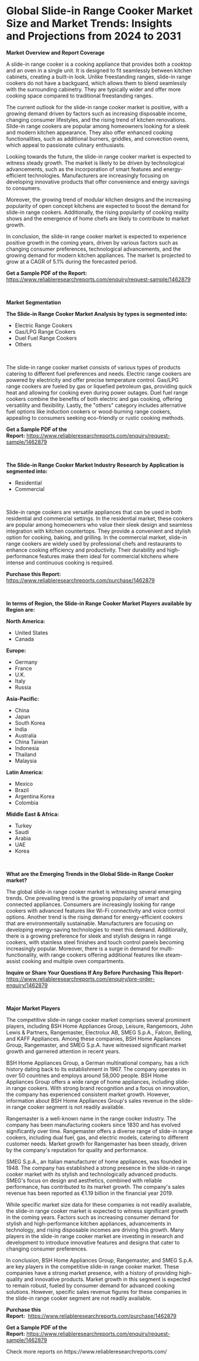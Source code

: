 <p><h1>Global Slide-in Range Cooker Market Size and Market Trends: Insights and Projections from 2024 to 2031</h1></p><p><strong>Market Overview and Report Coverage</strong></p>
<p><p>A slide-in range cooker is a cooking appliance that provides both a cooktop and an oven in a single unit. It is designed to fit seamlessly between kitchen cabinets, creating a built-in look. Unlike freestanding ranges, slide-in range cookers do not have a backguard, which allows them to blend seamlessly with the surrounding cabinetry. They are typically wider and offer more cooking space compared to traditional freestanding ranges.</p><p>The current outlook for the slide-in range cooker market is positive, with a growing demand driven by factors such as increasing disposable income, changing consumer lifestyles, and the rising trend of kitchen renovations. Slide-in range cookers are popular among homeowners looking for a sleek and modern kitchen appearance. They also offer enhanced cooking functionalities, such as additional burners, griddles, and convection ovens, which appeal to passionate culinary enthusiasts.</p><p>Looking towards the future, the slide-in range cooker market is expected to witness steady growth. The market is likely to be driven by technological advancements, such as the incorporation of smart features and energy-efficient technologies. Manufacturers are increasingly focusing on developing innovative products that offer convenience and energy savings to consumers.</p><p>Moreover, the growing trend of modular kitchen designs and the increasing popularity of open concept kitchens are expected to boost the demand for slide-in range cookers. Additionally, the rising popularity of cooking reality shows and the emergence of home chefs are likely to contribute to market growth.</p><p>In conclusion, the slide-in range cooker market is expected to experience positive growth in the coming years, driven by various factors such as changing consumer preferences, technological advancements, and the growing demand for modern kitchen appliances. The market is projected to grow at a CAGR of 5.1% during the forecasted period.</p></p>
<p><strong>Get a Sample PDF of the Report:</strong> <a href="https://www.reliableresearchreports.com/enquiry/request-sample/1462879">https://www.reliableresearchreports.com/enquiry/request-sample/1462879</a></p>
<p>&nbsp;</p>
<p><strong>Market Segmentation</strong></p>
<p><strong>The Slide-in Range Cooker Market Analysis by types is segmented into:</strong></p>
<p><ul><li>Electric Range Cookers</li><li>Gas/LPG Range Cookers</li><li>Duel Fuel Range Cookers</li><li>Others</li></ul></p>
<p>&nbsp;</p>
<p><p>The slide-in range cooker market consists of various types of products catering to different fuel preferences and needs. Electric range cookers are powered by electricity and offer precise temperature control. Gas/LPG range cookers are fueled by gas or liquefied petroleum gas, providing quick heat and allowing for cooking even during power outages. Duel fuel range cookers combine the benefits of both electric and gas cooking, offering versatility and flexibility. Lastly, the "others" category includes alternative fuel options like induction cookers or wood-burning range cookers, appealing to consumers seeking eco-friendly or rustic cooking methods.</p></p>
<p><strong>Get a Sample PDF of the Report:</strong>&nbsp;<a href="https://www.reliableresearchreports.com/enquiry/request-sample/1462879">https://www.reliableresearchreports.com/enquiry/request-sample/1462879</a></p>
<p>&nbsp;</p>
<p><strong>The Slide-in Range Cooker Market Industry Research by Application is segmented into:</strong></p>
<p><ul><li>Residential</li><li>Commercial</li></ul></p>
<p>&nbsp;</p>
<p><p>Slide-in range cookers are versatile appliances that can be used in both residential and commercial settings. In the residential market, these cookers are popular among homeowners who value their sleek design and seamless integration with kitchen countertops. They provide a convenient and stylish option for cooking, baking, and grilling. In the commercial market, slide-in range cookers are widely used by professional chefs and restaurants to enhance cooking efficiency and productivity. Their durability and high-performance features make them ideal for commercial kitchens where intense and continuous cooking is required.</p></p>
<p><strong>Purchase this Report:</strong>&nbsp; <a href="https://www.reliableresearchreports.com/purchase/1462879">https://www.reliableresearchreports.com/purchase/1462879</a></p>
<p>&nbsp;</p>
<p><strong>In terms of Region, the Slide-in Range Cooker Market Players available by Region are:</strong></p>
<p>
    <p> <strong> North America: </strong>
        <ul>
            <li>United States</li>
            <li>Canada</li>
        </ul>
        </p> 
    <p> <strong> Europe: </strong>
        <ul>
            <li>Germany</li>
            <li>France</li>
            <li>U.K.</li>
            <li>Italy</li>
            <li>Russia</li>
        </ul>
        </p> 
    <p> <strong> Asia-Pacific: </strong>
        <ul>
            <li>China</li>
            <li>Japan</li>
            <li>South Korea</li>
            <li>India</li>
            <li>Australia</li>
            <li>China Taiwan</li>
            <li>Indonesia</li>
            <li>Thailand</li>
            <li>Malaysia</li>
        </ul>
        </p> 
    <p> <strong> Latin America: </strong>
        <ul>
            <li>Mexico</li>
            <li>Brazil</li>
            <li>Argentina Korea</li>
            <li>Colombia</li>
        </ul>
        </p> 
    <p> <strong> Middle East & Africa: </strong>
        <ul>
            <li>Turkey</li>
            <li>Saudi</li>
            <li>Arabia</li>
            <li>UAE</li>
            <li>Korea</li>
        </ul>
    </p>
    </p>
<p>&nbsp;</p>
<p><strong>What are the Emerging Trends in the Global Slide-in Range Cooker market?</strong></p>
<p><p>The global slide-in range cooker market is witnessing several emerging trends. One prevailing trend is the growing popularity of smart and connected appliances. Consumers are increasingly looking for range cookers with advanced features like Wi-Fi connectivity and voice control options. Another trend is the rising demand for energy-efficient cookers that are environmentally sustainable. Manufacturers are focusing on developing energy-saving technologies to meet this demand. Additionally, there is a growing preference for sleek and stylish designs in range cookers, with stainless steel finishes and touch control panels becoming increasingly popular. Moreover, there is a surge in demand for multi-functionality, with range cookers offering additional features like steam-assist cooking and multiple oven compartments.</p></p>
<p><strong>Inquire or Share Your Questions If Any Before Purchasing This Report</strong>- <a href="https://www.reliableresearchreports.com/enquiry/pre-order-enquiry/1462879">https://www.reliableresearchreports.com/enquiry/pre-order-enquiry/1462879</a></p>
<p>&nbsp;</p>
<p><strong>Major Market Players</strong></p>
<p><p>The competitive slide-in range cooker market comprises several prominent players, including BSH Home Appliances Group, Leisure, Rangemoors, John Lewis & Partners, Rangemaster, Electrolux AB, SMEG S.p.A., Falcon, Belling, and KAFF Appliances. Among these companies, BSH Home Appliances Group, Rangemaster, and SMEG S.p.A. have witnessed significant market growth and garnered attention in recent years.</p><p>BSH Home Appliances Group, a German multinational company, has a rich history dating back to its establishment in 1967. The company operates in over 50 countries and employs around 58,000 people. BSH Home Appliances Group offers a wide range of home appliances, including slide-in range cookers. With strong brand recognition and a focus on innovation, the company has experienced consistent market growth. However, information about BSH Home Appliances Group's sales revenue in the slide-in range cooker segment is not readily available.</p><p>Rangemaster is a well-known name in the range cooker industry. The company has been manufacturing cookers since 1830 and has evolved significantly over time. Rangemaster offers a diverse range of slide-in range cookers, including dual fuel, gas, and electric models, catering to different customer needs. Market growth for Rangemaster has been steady, driven by the company's reputation for quality and performance.</p><p>SMEG S.p.A., an Italian manufacturer of home appliances, was founded in 1948. The company has established a strong presence in the slide-in range cooker market with its stylish and technologically advanced products. SMEG's focus on design and aesthetics, combined with reliable performance, has contributed to its market growth. The company's sales revenue has been reported as €1.19 billion in the financial year 2019.</p><p>While specific market size data for these companies is not readily available, the slide-in range cooker market is expected to witness significant growth in the coming years. Factors such as increasing consumer demand for stylish and high-performance kitchen appliances, advancements in technology, and rising disposable incomes are driving this growth. Many players in the slide-in range cooker market are investing in research and development to introduce innovative features and designs that cater to changing consumer preferences.</p><p>In conclusion, BSH Home Appliances Group, Rangemaster, and SMEG S.p.A. are key players in the competitive slide-in range cooker market. These companies have a strong market presence, with a history of providing high-quality and innovative products. Market growth in this segment is expected to remain robust, fueled by consumer demand for advanced cooking solutions. However, specific sales revenue figures for these companies in the slide-in range cooker segment are not readily available.</p></p>
<p><strong>Purchase this Report:</strong>&nbsp;&nbsp;<a href="https://www.reliableresearchreports.com/purchase/1462879">https://www.reliableresearchreports.com/purchase/1462879</a></p>
<p></p>
<p><strong>Get a Sample PDF of the Report:</strong>&nbsp;<a href="https://www.reliableresearchreports.com/enquiry/request-sample/1462879">https://www.reliableresearchreports.com/enquiry/request-sample/1462879</a></p>
<p>Check more reports on https://www.reliableresearchreports.com/</p>